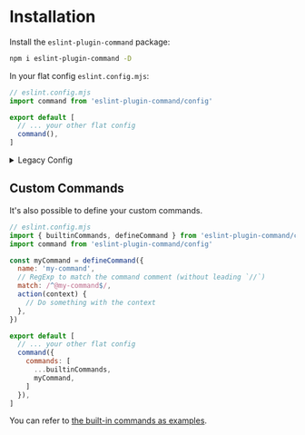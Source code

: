 # Installation

Install the `eslint-plugin-command` package:

```bash
npm i eslint-plugin-command -D
```

In your flat config `eslint.config.mjs`:

```js
// eslint.config.mjs
import command from 'eslint-plugin-command/config'

export default [
  // ... your other flat config
  command(),
]
```

<details>
<summary>Legacy Config</summary>

While no longer supported, you may still use the legacy `.eslintrc.js` file:

```js
// .eslintrc.js
module.exports = {
  plugins: [
    'command'
  ],
  rules: {
    'command/command': 'error',
  },
}
```

</details>

## Custom Commands

It's also possible to define your custom commands.

```js
// eslint.config.mjs
import { builtinCommands, defineCommand } from 'eslint-plugin-command/commands'
import command from 'eslint-plugin-command/config'

const myCommand = defineCommand({
  name: 'my-command',
  // RegExp to match the command comment (without leading `//`)
  match: /^@my-command$/,
  action(context) {
    // Do something with the context
  },
})

export default [
  // ... your other flat config
  command({
    commands: [
      ...builtinCommands,
      myCommand,
    ]
  }),
]
```

You can refer to [the built-in commands as examples](https://github.com/antfu/eslint-plugin-command/tree/main/src/commands).
